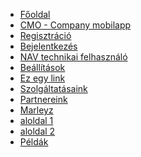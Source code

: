 * [Főoldal](README.md)
* [CMO - Company mobilapp](cmo-mobilapp.md "CMO - Company mobilapp")
 * [Regisztráció](cmo-mobilapp/cmo-mobilapp-regisztracio.md)
 * [Bejelentkezés](cmo-mobilapp/cmo-mobilapp-bejelentkezes.md)
 * [NAV technikai felhasználó](cmo-mobilapp/cmo-mobilapp-nav-tech-felh.md)
 * [Beállítások](cmo-mobilapp/cmo-mobilapp-beallitasok.md)
* [Ez egy link](ziggy.md "Ziggy markdown")
* [Szolgáltatásaink](szamlazo.md)
* [Partnereink](partner.md)
* [Marleyz](bob.md "The greatest guide in the world")
 * [aloldal 1](ziggy.md)
 * [aloldal 2](bob.md)
* [Példák](ziggy.md "The greatest guide in the world")


<!-- * [Home](/)
* [Guide](guide.md "The greatest guide in the world")
* [Marleyz](bob.md "The greatest guide in the world")
 - [Ziggy](ziggy.md) -->
